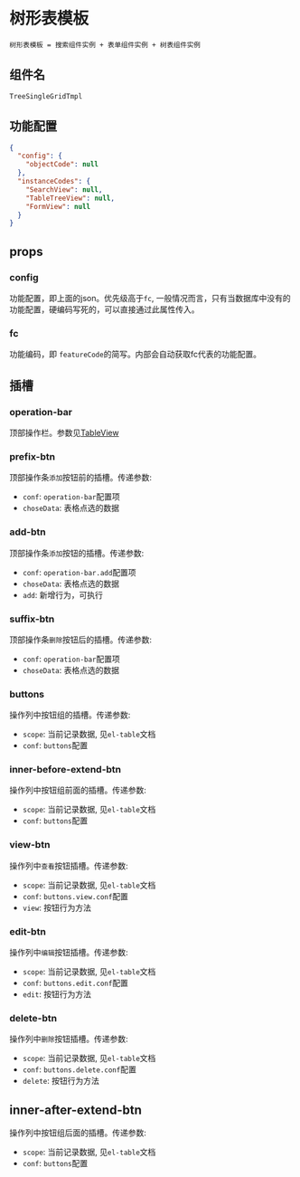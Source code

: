 # 树形表模板

`树形表模板 = 搜索组件实例 + 表单组件实例 + 树表组件实例`

## 组件名

`TreeSingleGridTmpl`

## 功能配置

```json
{
  "config": {
    "objectCode": null
  },
  "instanceCodes": {
    "SearchView": null,
    "TableTreeView": null,
    "FormView": null
  }
}
```

## props

### config

功能配置，即上面的json。优先级高于`fc`, 一般情况而言，只有当数据库中没有的功能配置，硬编码写死的，可以直接通过此属性传入。

### fc

功能编码，即 `featureCode`的简写。内部会自动获取fc代表的功能配置。

## 插槽

### operation-bar

顶部操作栏。参数见[TableView](/component/view/tableview.html#operation-bar-2)

### prefix-btn

顶部操作条`添加`按钮前的插槽。传递参数:

- `conf`:   `operation-bar`配置项
- `choseData`: 表格点选的数据

### add-btn

顶部操作条`添加`按钮的插槽。传递参数:

- `conf`:   `operation-bar.add`配置项
- `choseData`: 表格点选的数据
- `add`:    新增行为，可执行

### suffix-btn

顶部操作条`删除`按钮后的插槽。传递参数:

- `conf`:   `operation-bar`配置项
- `choseData`: 表格点选的数据

### buttons

操作列中按钮组的插槽。传递参数:

- `scope`: 当前记录数据, 见`el-table`文档
- `conf`:  `buttons`配置

### inner-before-extend-btn

操作列中按钮组前面的插槽。传递参数:

- `scope`: 当前记录数据, 见`el-table`文档
- `conf`:  `buttons`配置

### view-btn

操作列中`查看`按钮插槽。传递参数:

- `scope`: 当前记录数据, 见`el-table`文档
- `conf`:  `buttons.view.conf`配置
- `view`:   按钮行为方法

### edit-btn

操作列中`编辑`按钮插槽。传递参数:

- `scope`: 当前记录数据, 见`el-table`文档
- `conf`:  `buttons.edit.conf`配置
- `edit`:   按钮行为方法

### delete-btn

操作列中`删除`按钮插槽。传递参数:

- `scope`: 当前记录数据, 见`el-table`文档
- `conf`:  `buttons.delete.conf`配置
- `delete`:   按钮行为方法

## inner-after-extend-btn

操作列中按钮组后面的插槽。传递参数:

- `scope`: 当前记录数据, 见`el-table`文档
- `conf`:  `buttons`配置
